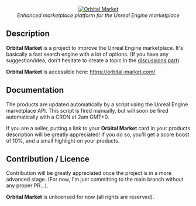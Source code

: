 <p align="center">
<a href="https://orbital-market.com/">
<img src="https://user-images.githubusercontent.com/4563971/106478378-6d3e9280-64a9-11eb-8ae8-ab267d097760.png" alt="Orbital Market"/>
</a><br>
<i>Enhanced marketplace platform for the Unreal Engine marketplace</i>
</p>

## Description

**Orbital Market** is a project to improve the Unreal Engine marketplace.
It's basically a fast search engine with a lot of options.
(If you have any suggestion/idea, don't hesitate to create a topic in the [discussions part](https://github.com/TheHerobrine/OrbitalMarket/discussions))

**Orbital Market** is accessible here: https://orbital-market.com/

## Documentation

The products are updated automatically by a script using the Unreal Engine marketplace API.
This script is fired manually, but will soon be fired automatically with a CRON at 2am GMT+0.

If you are a seller, putting a link to your **Orbital Market** card in your products description will be greatly appreciated!
If you do so, you'll get a score boost of 10%, and a small highlight on your products.

## Contribution / Licence

Contribution will be greatly appreciated once the project is in a more advanced stage. (For now, I'm just committing to the main branch without any proper PR...).

**Orbital Market** is unlicensed for now (all rights are reserved).
